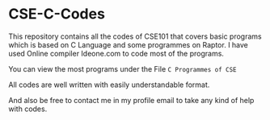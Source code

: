 # CSE-C-Codes
This repository contains all the codes of CSE101 that covers basic programs which is based on C Language and some programmes on Raptor. I have used Online compiler Ideone.com to code most of the programs.

You can view the most programs under the File ```C Programmes of CSE```

All codes are well written with easily understandable format.

And also be free to contact me in my profile email to take any kind of help with codes.
